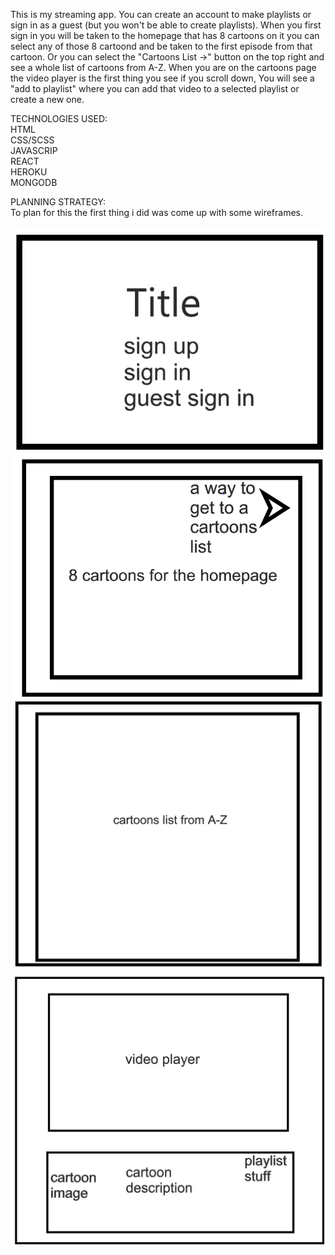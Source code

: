 This is my streaming app. You can create an account to make playlists or sign in as a guest (but you won't be able to create playlists). When you first sign in you will be taken to the homepage that has 8 cartoons on it you can select any of those 8 cartoond and be taken to the first episode from that cartoon. Or you can select the "Cartoons List ->" button on the top right and see a whole list of cartoons from A-Z. When you are on the cartoons page the video player is the first thing you see if you scroll down, You will see a "add to playlist" where you can add that video to a selected playlist or create a new one.<br>

TECHNOLOGIES USED:<br>
HTML<br>
CSS/SCSS<br>
JAVASCRIP<br>
REACT<br>
HEROKU<br>
MONGODB<br>

PLANNING STRATEGY:<br>
To plan for this the first thing i did was come up with some wireframes.

<img src="./README images/wireframe1.png"></img><br>
<img src="./README images/wireframe2.png"></img><br>
<img src="./README images/wireframe3.png"></img><br>
<img src="./README images/wireframe4.png"></img><br>